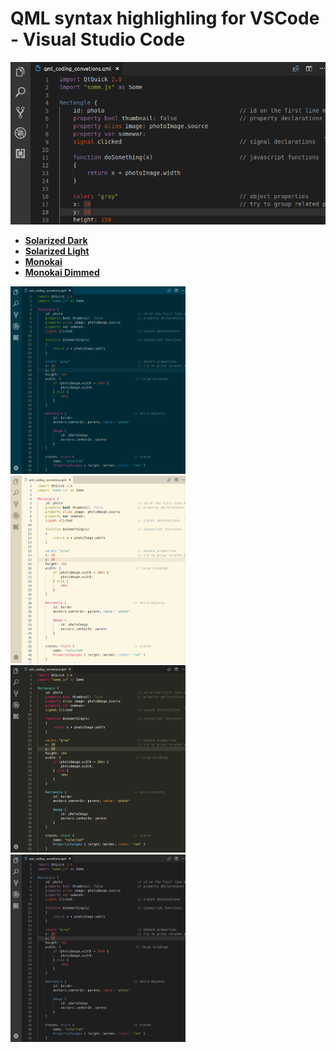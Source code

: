 # QML syntax highlighling for VSCode - Visual Studio Code


<img src="https://github.com/cutetee/qml/raw/master/images/monokai_dimmed_header.png" />

- [**Solarized Dark**](https://raw.githubusercontent.com/cutetee/qml/master/images/solarized_dark.png)
- [**Solarized Light**](https://github.com/cutetee/qml/raw/master/images/solarized.png)
- [**Monokai**](https://github.com/cutetee/qml/raw/master/images/monokai.png)
- [**Monokai Dimmed**](https://github.com/cutetee/qml/raw/master/images/monokai_dimmed.png)


<img width="280" src="https://raw.githubusercontent.com/cutetee/qml/master/images/solarized_dark.png" /> <img width="280" src="https://github.com/cutetee/qml/raw/master/images/solarized.png" /> <img width="280" src="https://github.com/cutetee/qml/raw/master/images/monokai.png" /> <img width="280" src="https://github.com/cutetee/qml/raw/master/images/monokai_dimmed.png" />
